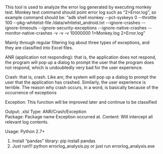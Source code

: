 This tool is used to analyze the error log generated by executing monkey test. Monkey test command should point error log such as “2>Error.log”, so example command should be:
“adb shell monkey --pct-syskeys 0 --throttle 100 --pkg-whitelist-file /data/whitelist_android.txt --ignore-crashes --ignore-timeouts --ignore-security-exceptions --ignore-native-crashes --monitor-native-crashes -v -v -v 10000000 1>Monkey.log 2>Error.log”

Mainly through regular filtering log about three types of exceptions, and they are classified into Excel files.

ANR (application not responding): that is, the application does not respond, the program will pop up a dialog to prompt the user that the program does not respond, which is undoubtedly very bad for the user experience.

Crash: that is, crash. Like anr, the system will pop up a dialog to prompt the user that the application has crashed. Similarly, the user experience is terrible. The reason why crash occurs, in a word, is basically because of the occurrence of exceptions

Exception: This function will be improved later and continue to be classified

Output:
.xlsl
Type: ANR/Crash/Exception	 	
Package: Package name Exception occurred at.
Content: Will intercept all relevant log contents.

Usage:
Python 2.7+
1.	Install “pandas” library:
pip install pandas
2.	Just run!!!
python errorlog_analysis.py 
or just run errorlog_analysis.exe
